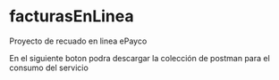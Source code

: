# facturasEnLinea
Proyecto de recuado en linea ePayco

En el siguiente boton podra descargar la colección de postman 
para el consumo del servicio

<div class="postman-run-button"
data-postman-action="collection/import"
data-postman-var-1="a56ad7829170508271e0"></div>
<script type="text/javascript">
  (function (p,o,s,t,m,a,n) {
    !p[s] && (p[s] = function () { (p[t] || (p[t] = [])).push(arguments); });
    !o.getElementById(s+t) && o.getElementsByTagName("head")[0].appendChild((
      (n = o.createElement("script")),
      (n.id = s+t), (n.async = 1), (n.src = m), n
    ));
  }(window, document, "_pm", "PostmanRunObject", "https://run.pstmn.io/button.js"));
</script>
